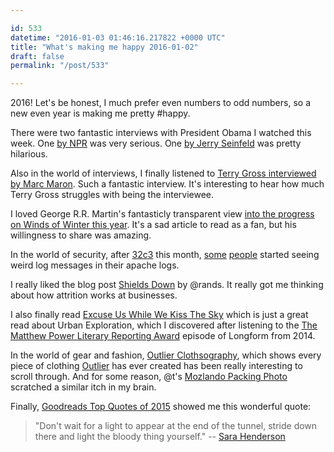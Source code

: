 ```yaml
---

id: 533
datetime: "2016-01-03 01:46:16.217822 +0000 UTC"
title: "What's making me happy 2016-01-02"
draft: false
permalink: "/post/533"

---
```


2016! Let's be honest, I much prefer even numbers to odd numbers, so a new even year is making me pretty #happy.

There were two fantastic interviews with President Obama I watched this week. One [by NPR](http://www.npr.org/2015/12/21/460030344/video-and-transcript-nprs-interview-with-president-obama) was very serious. One [by Jerry Seinfeld](http://comediansincarsgettingcoffee.com/president-barack-obama-just-tell-him-you-re-the-president) was pretty hilarious.

Also in the world of interviews, I finally listened to [Terry Gross interviewed by Marc Maron](http://www.npr.org/2015/05/20/407981536/terry-gross-to-marc-maron-life-is-harder-than-radio). Such a fantastic interview. It's interesting to hear how much Terry Gross struggles with being the interviewee.

I loved George R.R. Martin's fantasticly transparent view [into the progress on Winds of Winter this year](http://grrm.livejournal.com/465247.html). It's a sad article to read as a fan, but his willingness to share was amazing.

In the world of security, after [32c3](https://events.ccc.de/congress/2015/wiki/Main_Page) this month, [some](https://blog.rootshell.be/2015/12/30/the-truth-is-in-your-logs/) [people](https://twitter.com/botherder/status/682130392527302656) started seeing weird log messages in their apache logs.

I really liked the blog post [Shields Down](http://randsinrepose.com/archives/shields-down/) by @rands. It really got me thinking about how attrition works at businesses.

I also finally read [Excuse Us While We Kiss The Sky](https://www.gq.com/story/urban-explorers-gq-march-2013?mbid=social_fb_fanpage&printable=true) which is just a great read about Urban Exploration, which I discovered after listening to the [The Matthew Power Literary Reporting Award](https://longform.org/posts/the-matthew-power-literary-reporting-award) episode of Longform from 2014.

In the world of gear and fashion, [Outlier Clothsography](http://www.illposed.com/outlier/), which shows every piece of clothing [Outlier](http://outlier.cc/) has ever created has been really interesting to scroll through. And for some reason, @t's [Mozlando Packing Photo](http://tantek.com/2015/345/t2/packed-days-mozlando-fits-boblbee) scratched a similar itch in my brain.

Finally, [Goodreads Top Quotes of 2015](https://www.goodreads.com/blog/show/600-10-quotes-readers-fell-in-love-with-this-year) showed me this wonderful quote:

 >  "Don't wait for a light to appear at the end of the tunnel, stride down there and light the bloody thing yourself." -- [Sara Henderson](https://www.goodreads.com/quotes_of_the_day/1746)
